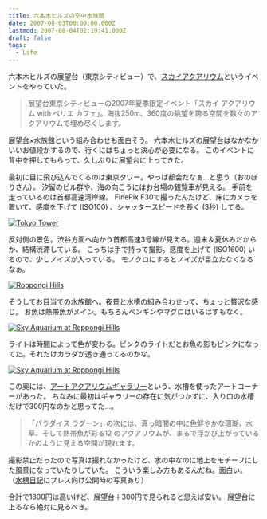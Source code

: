 ```yaml
---
title: 六本木ヒルズの空中水族館
date: 2007-08-03T00:00:00.000Z
lastmod: 2007-08-04T02:19:41.000Z
draft: false
tags:
  - Life
---
```


六本木ヒルズの展望台（東京シティビュー）で、[スカイアクアリウム](http://www.roppongihills.com/jp/feature/vol068/index.html)というイベントをやっていた。

> 展望台東京シティビューの2007年夏季限定イベント「スカイ アクアリウム with ペリエ カフェ」。海抜250m、360度の眺望を誇る空間を数々のアクアリウムで埋め尽くします。

展望台×水族館という組み合わせも面白そう。 六本木ヒルズの展望台はなかなかいいお値段がするので、行くにはちょっと決心が必要になる。 このイベントに背中を押してもらって、久しぶりに展望台に上ってきた。

最初に目に飛び込んでくるのは東京タワー。やっぱ都会だなぁ…と思う（おのぼりさん）。 汐留のビル群や、海の向こうにはお台場の観覧車が見える。 手前を走っているのは首都高速湾岸線。 FinePix F30で撮ったんだけど、床にカメラを置いて、感度を下げて (ISO100) 、シャッタースピードを長く (3秒) してる。

[![Tokyo Tower](https://farm2.staticflickr.com/1416/998805700_3b91376e4b.jpg "Tokyo Tower")](http://www.flickr.com/photos/machu/998805700/)

反対側の景色。渋谷方面へ向かう首都高速3号線が見える。週末＆夏休みだからか、結構渋滞している。 こっちは手で持って撮影。感度を上げて (ISO1600) いるので、少しノイズが入っている。 モノクロにするとノイズが目立たなくなるなぁ。

[![Roppongi Hills](https://farm2.staticflickr.com/1194/998807666_e77b62d5b2.jpg "Roppongi Hills")](http://www.flickr.com/photos/machu/998807666/)

そうしてお目当ての水族館へ。夜景と水槽の組み合わせって、ちょっと贅沢な感じ。 お魚は熱帯魚がメイン。もちろんペンギンやマグロはいるはずもなく。

[![Sky Aquarium at Roppongi Hills](https://farm2.staticflickr.com/1420/998812902_f9c3481a5b.jpg "Sky Aquarium at Roppongi Hills")](http://www.flickr.com/photos/machu/998812902/)

ライトは時間によって色が変わる。ピンクのライトだとお魚の影もピンクになってた。それだけカラダが透き通ってるのかな。

[![Sky Aquarium at Roppongi Hills](https://farm2.staticflickr.com/1380/997966505_2963186787.jpg "Sky Aquarium at Roppongi Hills")](http://www.flickr.com/photos/machu/997966505/)

この奥には、[アートアクアリウムギャラリー](http://www.roppongihills.com/jp/feature/vol068/index.html)という、水槽を使ったアートコーナーがあった。 ちなみに最初はギャラリーの存在に気がつかずに、入り口の水槽だけで300円なのかと思ってた…。

> 「パラダイス ラグーン」の次には、真っ暗闇の中に色鮮やかな珊瑚、水草、そして熱帯魚が彩る12 のアクアリウムが、まるで浮かび上がっているかのように見える空間が現れます。

撮影禁止だったので写真は撮れなかったけど、水の中なのに地上をモチーフにした風景になっていたりしていた。 こういう楽しみ方もあるんだね。面白い。 （[水槽日記](http://blog.sideriver.com/coralfish/2007/07/2_b906.html)にプレス向け公開時の写真あり）

合計で1800円は高いけど、展望台＋300円で見られると思えば安い。 展望台に上るなら絶対に見るべき。
